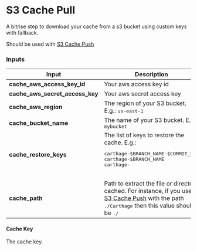 # S3 Cache Pull

A bitrise step to download your cache from a s3 bucket using custom keys with fallback.

Should be used with [S3 Cache Push](https://github.com/alephao/bitrise-step-s3-cache-push)

### Inputs

<table>
    <thead>
        <tr>
            <th>Input</th>
            <th>Description</th>
        </tr>
    </thead>
    <tbody>
        <tr>
            <td>
                <b>cache_aws_access_key_id</b>
            </td>
            <td>
                Your aws access key id
            </td>
        </tr>
        <tr>
            <td>
                <b>cache_aws_secret_access_key</b>
            </td>
            <td>
                Your aws secret access key
            </td>
        </tr>
        <tr>
            <td>
                <b>cache_aws_region</b>
            </td>
            <td>
                The region of your S3 bucket. E.g.: <tt>us-east-1</tt>
            </td>
        </tr>
        <tr>
            <td>
                <b>cache_bucket_name</b>
            </td>
            <td>
                The name of your S3 bucket. E.g.: <tt>mybucket</tt>
            </td>
        </tr>
        <tr>
            <td>
                <b>cache_restore_keys</b>
            </td>
            <td>
                <span>The list of keys to restore the cache. E.g.:</span>
                <pre>
carthage-$BRANCH_NAME-$COMMIT_SHA
carthage-$BRANCH_NAME
carthage-
                </pre>
            </td>
        </tr>
        <tr>
            <td>
                <b>cache_path</b>
            </td>
            <td>
                Path to extract the file or directory cached. For instance, if you used <a href="https://github.com/alephao/bitrise-step-s3-cache-push">S3 Cache Push</a> with the path <tt>./Carthage</tt> then this value should be <tt>./</tt>
            </td>
        </tr>
    </tbody>
</table>

#### Cache Key

The cache key.
